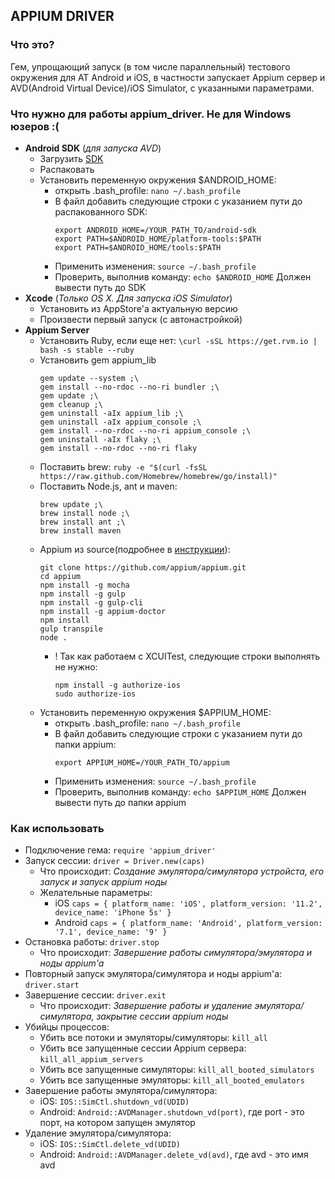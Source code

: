 APPIUM DRIVER
-------------

### Что это?
Гем, упрощающий запуск (в том числе параллельный) тестового окружения для АТ Android и iOS, в частности
запускает Appium сервер и AVD(Android Virtual Device)/iOS Simulator, с указанными параметрами.

### Что нужно для работы appium_driver. Не для Windows юзеров :(
- **Android SDK** (*для запуска AVD*)
  - Загрузить [SDK](https://developer.android.com/studio/releases/sdk-tools.html)
  - Распаковать
  - Установить переменную окружения $ANDROID_HOME:
    - открыть .bash_profile: `nano ~/.bash_profile `
    - В файл добавить следующие строки с указанием пути до распакованного SDK:
       ```
       export ANDROID_HOME=/YOUR_PATH_TO/android-sdk
       export PATH=$ANDROID_HOME/platform-tools:$PATH
       export PATH=$ANDROID_HOME/tools:$PATH
       ```
    - Применить изменения: `source ~/.bash_profile`
    - Проверить, выполнив команду: `echo $ANDROID_HOME`
    Должен вывести путь до SDK
- **Xcode** (*Только OS X. Для запуска iOS Simulator*)
  - Установить из AppStore'a актуальную версию
  - Произвести первый запуск (с автонастройкой)
- **Appium Server**
  - Установить Ruby, если еще нет: `\curl -sSL https://get.rvm.io | bash -s stable --ruby`
  - Установить gem appium_lib
    ```
    gem update --system ;\
    gem install --no-rdoc --no-ri bundler ;\
    gem update ;\
    gem cleanup ;\
    gem uninstall -aIx appium_lib ;\
    gem uninstall -aIx appium_console ;\
    gem install --no-rdoc --no-ri appium_console ;\
    gem uninstall -aIx flaky ;\
    gem install --no-rdoc --no-ri flaky
    ```
  - Поставить brew: `ruby -e "$(curl -fsSL https://raw.github.com/Homebrew/homebrew/go/install)"`
  - Поставить Node.js, ant и maven:
      ```
      brew update ;\
      brew install node ;\
      brew install ant ;\
      brew install maven
      ```
  - Appium из source(подробнее в [инструкции](https://github.com/appium/appium/blob/master/docs/en/contributing-to-appium/appium-from-source.md#setting-up-appium-from-source)):
      ```
      git clone https://github.com/appium/appium.git
      cd appium
      npm install -g mocha
      npm install -g gulp
      npm install -g gulp-cli
      npm install -g appium-doctor
      npm install
      gulp transpile
      node .
      ```
      - ! Так как работаем с XCUITest, следующие строки выполнять не нужно:
         ```
         npm install -g authorize-ios
         sudo authorize-ios
         ```
  - Установить переменную окружения $APPIUM_HOME:
     - открыть .bash_profile: `nano ~/.bash_profile `
     - В файл добавить следующие строки с указанием пути до папки appium:
        ```
        export APPIUM_HOME=/YOUR_PATH_TO/appium
        ```
     - Применить изменения: `source ~/.bash_profile`
     - Проверить, выполнив команду: `echo $APPIUM_HOME`
     Должен вывести путь до папки appium        
### Как использовать
- Подключение гема: `require 'appium_driver'`
- Запуск сессии: `driver = Driver.new(caps)`
  - Что происходит: *Создание эмулятора/симулятора устройста, его запуск и запуск appium ноды*
  - Желательные параметры:
    - iOS `caps = { platform_name: 'iOS', platform_version: '11.2', device_name: 'iPhone 5s' }`
    - Android `caps = { platform_name: 'Android', platform_version: '7.1', device_name: '9' }`
- Остановка работы: `driver.stop`
  - Что происходит: *Завершение работы симулятора/эмулятора и ноды appium'a*
- Повторный запуск эмулятора/симулятора и ноды appium'a: `driver.start`
- Завершение сессии: `driver.exit`
  - Что происходит: *Завершение работы и удаление эмулятора/симулятора, закрытие сессии appium ноды*
- Убийцы процессов:
  - Убить все потоки и эмуляторы/симуляторы: `kill_all`
  - Убить все запущенные сессии Appium сервера: `kill_all_appium_servers`
  - Убить все запущенные симуляторы: `kill_all_booted_simulators`
  - Убить все запущенные эмуляторы: `kill_all_booted_emulators`
- Завершение работы эмулятора/симулятора:
  - iOS: `IOS::SimCtl.shutdown_vd(UDID)`
  - Android: `Android::AVDManager.shutdown_vd(port)`, где port - это порт, на котором запущен эмулятор
- Удаление эмулятора/симулятора:
  - iOS: `IOS::SimCtl.delete_vd(UDID)`
  - Android: `Android::AVDManager.delete_vd(avd)`, где avd - это имя avd
